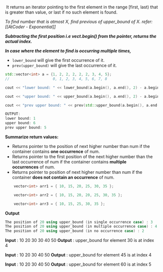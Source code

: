  It returns an iterator pointing to the first element in the range \[first, last) that is greater than value, or last if no such element is found.

*To find number that is atmost X, find previous of upper_bound of X. refer: [[AtCoder - Exponential]]*

***Subtracting the first position i.e vect.begin() from the pointer, returns the actual index.***

***In case where the element to find is occurring multiple times,***
- `lower_bound` will give the first occurrence of it.
- `prev(upper_bound)` will give the last occurrence of it.

```cpp
std::vector<int> a = {1, 2, 2, 2, 2, 2, 3, 4, 5};
//                    0, 1, 2, 3, 4, 5, 6, 7, 8  

cout << "lower bound: " << lower_bound(a.begin(), a.end(), 2) - a.begin() << endl;

cout << "upper bound: " << upper_bound(a.begin(), a.end(), 2) - a.begin() << endl;

cout << "prev upper bound: " << prev(std::upper_bound(a.begin(), a.end(), 2)) - a.begin() << endl;

OUTPUT:
lower bound: 1
upper bound: 6
prev upper bound: 5
```

**Summarize return values:**
 - Returns pointer to the position of next higher number than num if the container contains **one occurrence** of num.
 - Returns pointer to the first position of the next higher number than the last occurrence of num if the container contains **multiple occurrences** of num.
 - Returns pointer to position of next higher number than num if the container **does not contain an occurrence** of num.

```cpp
	vector<int> arr1 = { 10, 15, 20, 25, 30, 35 };

	vector<int> arr2 = { 10, 15, 20, 20, 25, 30, 35 };

	vector<int> arr3 = { 10, 15, 25, 30, 35 };
```
**Output**

```cpp
The position of 20 using upper_bound (in single occurrence case) : 3
The position of 20 using upper_bound (in multiple occurrence case) : 4
The position of 20 using upper_bound (in no occurrence case) : 2
```


**Input** : 10 20 30 30 40 50
**Output** : upper_bound for element 30 is at index 4

**Input** : 10 20 30 40 50
**Output** : upper_bound for element 45 is at index 4

**Input** : 10 20 30 40 50
**Output** : upper_bound for element 60 is at index 5